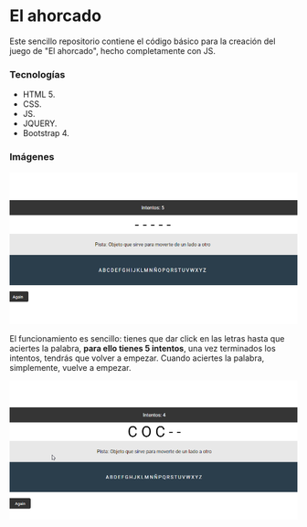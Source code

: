 # El ahorcado

Este sencillo repositorio contiene el código básico para la creación del juego de "El ahorcado", hecho completamente con JS.

### Tecnologías
- HTML 5.
- CSS.
- JS.
- JQUERY.
- Bootstrap 4.

### Imágenes
![Imagen2](img/game2.png)

El funcionamiento es sencillo: tienes que dar click en las letras hasta que aciertes la palabra, **para ello tienes 5 intentos**, una vez terminados los intentos, tendrás que volver a empezar. Cuando aciertes la palabra, simplemente, vuelve a empezar.

![Imagen1](img/game1.png)
